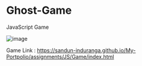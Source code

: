 # Ghost-Game
JavaScript Game

![image](https://user-images.githubusercontent.com/88975401/205104201-4b64db97-df6b-416b-a135-6e938e82d01d.png)

Game Link : https://sandun-induranga.github.io/My-Portpolio/assignments/JS/Game/index.html
